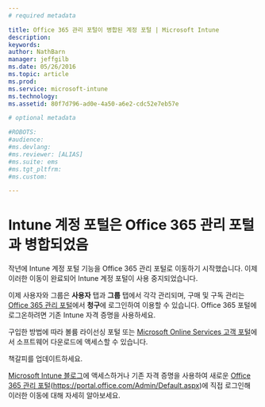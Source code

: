 ```yaml
---
# required metadata

title: Office 365 관리 포털이 병합된 계정 포털 | Microsoft Intune
description:
keywords:
author: NathBarn
manager: jeffgilb
ms.date: 05/26/2016
ms.topic: article
ms.prod:
ms.service: microsoft-intune
ms.technology:
ms.assetid: 80f7d796-ad0e-4a50-a6e2-cdc52e7eb57e

# optional metadata

#ROBOTS:
#audience:
#ms.devlang:
#ms.reviewer: [ALIAS]
#ms.suite: ems
#ms.tgt_pltfrm:
#ms.custom:

---
```


# Intune 계정 포털은 Office 365 관리 포털과 병합되었음

작년에 Intune 계정 포털 기능을 Office 365 관리 포털로 이동하기 시작했습니다. 이제 이러한 이동이 완료되어 Intune 계정 포털이 사용 중지되었습니다.

이제 사용자와 그룹은 **사용자** 탭과 **그룹** 탭에서 각각 관리되며, 구매 및 구독 관리는 [Office 365 관리 포털](https://portal.office.com/Admin/Default.aspx)에서 **청구**에 로그인하여 이용할 수 있습니다. Office 365 포털에 로그온하려면 기존 Intune 자격 증명을 사용하세요.

구입한 방법에 따라 볼륨 라이선싱 포털 또는 [Microsoft Online Services 고객 포털](http://go.microsoft.com/fwlink/?LinkId=259567)에서 소프트웨어 다운로드에 액세스할 수 있습니다.

책갈피를 업데이트하세요.

[Microsoft Intune 블로그](https://blogs.technet.microsoft.com/microsoftintune/2015/09/01/intune-and-ems-subscriptions-now-available-in-the-office-365-portal/)에 액세스하거나 기존 자격 증명을 사용하여 새로운 [Office 365 관리 포털](https://portal.office.com/Admin/Default.aspx)(https://portal.office.com/Admin/Default.aspx)에 직접 로그인해 이러한 이동에 대해 자세히 알아보세요.


<!--HONumber=Jun16_HO2-->


